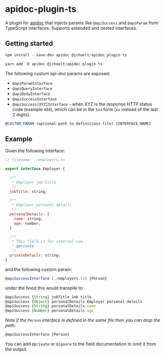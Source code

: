 # apidoc-plugin-ts

A plugin for [apidoc](https://www.npmjs.com/package/apidoc) that injects params like `@apiSuccess` and `@apiParam` from TypeScript interfaces.
Supports extended and nested interfaces.

## Getting started

```javascript
npm install --save-dev apidoc @jchoelt/apidoc-plugin-ts
```

```javascript
yarn add -D apidoc @jchoelt/apidoc-plugin-ts
```

The following custom api-doc params are exposed:
- `@apiParamInterface`
- `@apiQueryInterface`
- `@apiBodyInterface`
- `@apiSuccessInterface`
- `@apiSuccess[XYZ]Interface` - when XYZ is the response HTTP status code (example `404`), which can be in the `5xx` form (`xx` instead of the last 2 digits).

```javascript
@CUSTOM_PARAM (optional path to definitions file) {INTERFACE_NAME}
 ```

## Example

Given the following interface:

```javascript
// filename: ./employers.ts

export interface Employer {

  /**
   * Employer job title
   */
  jobTitle: string;

  /**
   * Employer personal details
   */
  personalDetails: {
    name: string;
    age: number;
  }

  /**
   * This field is for internal use.
   * @private
   */
  privateDetails: string;
}
```

and the following custom param:

```javascript
@apiSuccessInterface (./employers.ts) {Person}
```

under the hood this would transpile to:

```javascript
@apiSuccess {String} jobTitle Job title
@apiSuccess {Object} personalDetails Employer personal details
@apiSuccess {String} personalDetails.name
@apiSuccess {Number} personalDetails.age
```

*Note if the `Person` interface is defined in the same file then you can drop the path:*

```javascript
@apiSuccessInterface {Person}
```

You can add `@private` or `@ignore` to the field documentation to omit it from the output.

